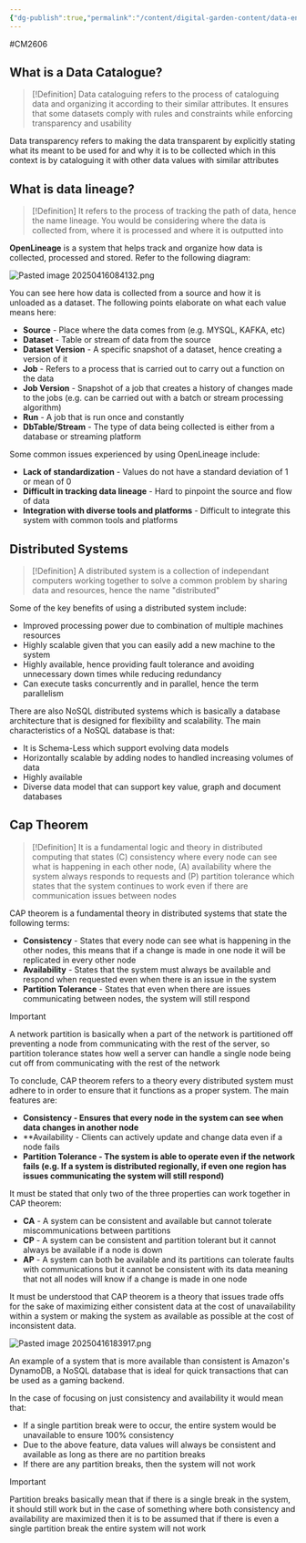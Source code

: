 ```yaml
---
{"dg-publish":true,"permalink":"/content/digital-garden-content/data-engineering-content/exam-prep-final-sem/data-engineering-content/cm-2606-lecture-7-notes/","updated":"2025-04-16T18:53:34.614+05:30"}
---
```


#CM2606

## What is a Data Catalogue?

>[!Definition]
>Data cataloguing refers to the process of cataloguing data and organizing it according to their similar attributes. It ensures that some datasets comply with rules and constraints while enforcing transparency and usability

Data transparency refers to making the data transparent by explicitly stating what its meant to be used for and why it is to be collected which in this context is by cataloguing it with other data values with similar attributes

## What is data lineage?

>[!Definition]
>It refers to the process of tracking the path of data, hence the name lineage. You would be considering where the data is collected from, where it is processed and where it is outputted into

**OpenLineage** is a system that helps track and organize how data is collected, processed and stored. Refer to the following diagram:

![Pasted image 20250416084132.png](/img/user/pngs/Pasted%20image%2020250416084132.png)

You can see here how data is collected from a source and how it is unloaded as a dataset. The following points elaborate on what each value means here:

- **Source** - Place where the data comes from (e.g. MYSQL, KAFKA, etc)
- **Dataset** - Table or stream of data from the source
- **Dataset Version** - A specific snapshot of a dataset, hence creating a version of it
- **Job** - Refers to a process that is carried out to carry out a function on the data
- **Job Version** - Snapshot of a job that creates a history of changes made to the jobs (e.g. can be carried out with a batch or stream processing algorithm)
- **Run** - A job that is run once and constantly 
- **DbTable/Stream** - The type of data being collected is either from a database or streaming platform

Some common issues experienced by using OpenLineage include:

- **Lack of standardization** - Values do not have a standard deviation of 1 or mean of 0
- **Difficult in tracking data lineage** - Hard to pinpoint the source and flow of data
- **Integration with diverse tools and platforms** - Difficult to integrate this system with common tools and platforms

## Distributed Systems

>[!Definition]
>A distributed system is a collection of independant computers working together to solve a common problem by sharing data and resources, hence the name "distributed"

Some of the key benefits of using a distributed system include:

- Improved processing power due to combination of multiple machines resources
- Highly scalable given that you can easily add a new machine to the system
- Highly available, hence providing fault tolerance and avoiding unnecessary down times while reducing redundancy
- Can execute tasks concurrently and in parallel, hence the term parallelism 

There are also NoSQL distributed systems which is basically a database architecture that is designed for flexibility and scalability. The main characteristics of a NoSQL database is that:

- It is Schema-Less which support evolving data models
- Horizontally scalable by adding nodes to handled increasing volumes of data
- Highly available 
- Diverse data model that can support key value, graph and document databases

## Cap Theorem

>[!Definition]
>It is a fundamental logic and theory in distributed computing that states (C) consistency where every node can see what is happening in each other node, (A) availability where the system always responds to requests and (P) partition tolerance which states that the system continues to work even if there are communication issues between nodes

CAP theorem is a fundamental theory in distributed systems that state the following terms:

- **Consistency** - States that every node can see what is happening in the other nodes, this means that if a change is made in one node it will be replicated in every other node
- **Availability** - States that the system must always be available and respond when requested even when there is an issue in the system
- **Partition Tolerance** - States that even when there are issues communicating between nodes, the system will still respond

>[!Important]
>A network partition is basically when a part of the network is partitioned off preventing a node from communicating with the rest of the server, so partition tolerance states how well a server can handle a single node being cut off from communicating with the rest of the network

To conclude, CAP theorem refers to a theory every distributed system must adhere to in order to ensure that it functions as a proper system. The main features are:

- **Consistency - Ensures that every node in the system can see when data changes in another node**
- **Availability - Clients can actively update and change data even if a node fails
- **Partition Tolerance - The system is able to operate even if the network fails (e.g. If a system is distributed regionally, if even one region has issues communicating the system will still respond)**

It must be stated that only two of the three properties can work together in CAP theorem:

- **CA** - A system can be consistent and available but cannot tolerate miscommunications between partitions
- **CP** - A system can be consistent and partition tolerant but it cannot always be available if a node is down
- **AP** - A system can both be available and its partitions can tolerate faults with communications but it cannot be consistent with its data meaning that not all nodes will know if a change is made in one node

It must be understood that CAP theorem is a theory that issues trade offs for the sake of maximizing either consistent data at the cost of unavailability within a system or making the system as available as possible at the cost of inconsistent data.

![Pasted image 20250416183917.png](/img/user/pngs/Pasted%20image%2020250416183917.png)

An example of a system that is more available than consistent is Amazon's DynamoDB, a NoSQL database that is ideal for quick transactions that can be used as a gaming backend.

In the case of focusing on just consistency and availability it would mean that:

- If a single partition break were to occur, the entire system would be unavailable to ensure 100% consistency
- Due to the above feature, data values will always be consistent and available as long as there are no partition breaks
- If there are any partition breaks, then the system will not work

>[!important]
>Partition breaks basically mean that if there is a single break in the system, it should still work but in the case of something where both consistency and availability are maximized then it is to be assumed that if there is even a single partition break the entire system will not work